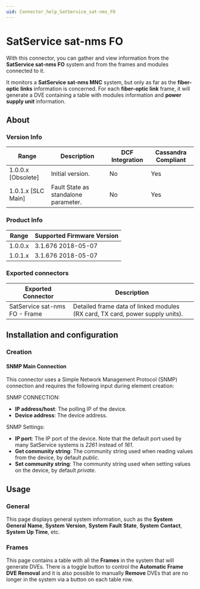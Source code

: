 ```yaml
---
uid: Connector_help_SatService_sat-nms_FO
---
```


# SatService sat-nms FO

With this connector, you can gather and view information from the **SatService sat-nms FO** system and from the frames and modules connected to it.

It monitors a **SatService sat-nms MNC** system, but only as far as the **fiber-optic links** information is concerned. For each **fiber-optic link** frame, it will generate a DVE containing a table with modules information and **power supply unit** information.

## About

### Version Info

| Range              | Description                          | DCF Integration | Cassandra Compliant |
|--------------------|--------------------------------------|-----------------|---------------------|
| 1.0.0.x [Obsolete] | Initial version.                     | No              | Yes                 |
| 1.0.1.x [SLC Main] | Fault State as standalone parameter. | No              | Yes                 |

### Product Info

| Range | Supported Firmware Version |
|------------------|-----------------------------|
| 1.0.0.x          | 3.1.676 2018-05-07          |
| 1.0.1.x          | 3.1.676 2018-05-07          |

### Exported connectors

| Exported Connector            | Description                                                                   |
|-------------------------------|-------------------------------------------------------------------------------|
| SatService sat-nms FO - Frame | Detailed frame data of linked modules (RX card, TX card, power supply units). |

## Installation and configuration

### Creation

#### SNMP Main Connection

This connector uses a Simple Network Management Protocol (SNMP) connection and requires the following input during element creation:

SNMP CONNECTION:

- **IP address/host**: The polling IP of the device.
- **Device address**: The device address.

SNMP Settings:

- **IP port**: The IP port of the device. Note that the default port used by many SatService systems is *2261* instead of *161*.
- **Get community string**: The community string used when reading values from the device, by default *public*.
- **Set community string**: The community string used when setting values on the device, by default *private*.

## Usage

### General

This page displays general system information, such as the **System** **General** **Name**, **System** **Version**, **System** **Fault** **State**, **System** **Contact**, **System Up Time**, etc.

### Frames

This page contains a table with all the **Frames** in the system that will generate DVEs. There is a toggle button to control the **Automatic Frame DVE Removal** and it is also possible to manually **Remove** DVEs that are no longer in the system via a button on each table row.
